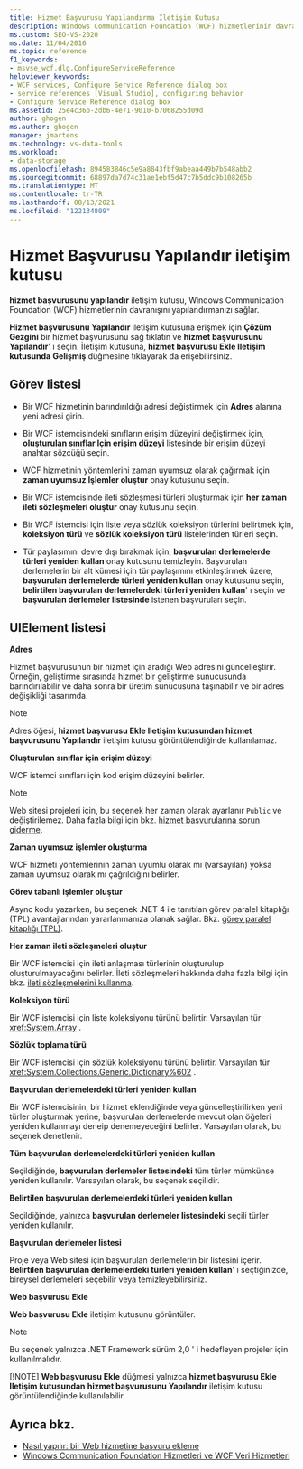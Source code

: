 ```yaml
---
title: Hizmet Başvurusu Yapılandırma İletişim Kutusu
description: Windows Communication Foundation (WCF) hizmetlerinin davranışını yapılandırmak için Visual Studio içindeki hizmet başvurusunu yapılandır iletişim kutusunu kullanın.
ms.custom: SEO-VS-2020
ms.date: 11/04/2016
ms.topic: reference
f1_keywords:
- msvse_wcf.dlg.ConfigureServiceReference
helpviewer_keywords:
- WCF services, Configure Service Reference dialog box
- service references [Visual Studio], configuring behavior
- Configure Service Reference dialog box
ms.assetid: 25e4c36b-2db6-4e71-9010-b7068255d09d
author: ghogen
ms.author: ghogen
manager: jmartens
ms.technology: vs-data-tools
ms.workload:
- data-storage
ms.openlocfilehash: 894583846c5e9a8843fbf9abeaa449b7b548abb2
ms.sourcegitcommit: 68897da7d74c31ae1ebf5d47c7b5ddc9b108265b
ms.translationtype: MT
ms.contentlocale: tr-TR
ms.lasthandoff: 08/13/2021
ms.locfileid: "122134809"
---
```

# <a name="configure-service-reference-dialog-box"></a>Hizmet Başvurusu Yapılandır iletişim kutusu

**hizmet başvurusunu yapılandır** iletişim kutusu, Windows Communication Foundation (WCF) hizmetlerinin davranışını yapılandırmanızı sağlar.

**Hizmet başvurusunu Yapılandır** iletişim kutusuna erişmek için **Çözüm Gezgini** bir hizmet başvurusunu sağ tıklatın ve **hizmet başvurusunu Yapılandır**' ı seçin. İletişim kutusuna, **hizmet başvurusu Ekle Iletişim kutusunda** **Gelişmiş** düğmesine tıklayarak da erişebilirsiniz.

## <a name="task-list"></a>Görev listesi

- Bir WCF hizmetinin barındırıldığı adresi değiştirmek için **Adres** alanına yeni adresi girin.

- Bir WCF istemcisindeki sınıfların erişim düzeyini değiştirmek için, **oluşturulan sınıflar Için erişim düzeyi** listesinde bir erişim düzeyi anahtar sözcüğü seçin.

- WCF hizmetinin yöntemlerini zaman uyumsuz olarak çağırmak için **zaman uyumsuz Işlemler oluştur** onay kutusunu seçin.

- Bir WCF istemcisinde ileti sözleşmesi türleri oluşturmak için **her zaman ileti sözleşmeleri oluştur** onay kutusunu seçin.

- Bir WCF istemcisi için liste veya sözlük koleksiyon türlerini belirtmek için, **koleksiyon türü** ve **sözlük koleksiyon türü** listelerinden türleri seçin.

- Tür paylaşımını devre dışı bırakmak için, **başvurulan derlemelerde türleri yeniden kullan** onay kutusunu temizleyin. Başvurulan derlemelerin bir alt kümesi için tür paylaşımını etkinleştirmek üzere, **başvurulan derlemelerde türleri yeniden kullan** onay kutusunu seçin, **belirtilen başvurulan derlemelerdeki türleri yeniden kullan**' ı seçin ve **başvurulan derlemeler listesinde** istenen başvuruları seçin.

## <a name="uielement-list"></a>UIElement listesi

**Adres**

Hizmet başvurusunun bir hizmet için aradığı Web adresini güncelleştirir. Örneğin, geliştirme sırasında hizmet bir geliştirme sunucusunda barındırılabilir ve daha sonra bir üretim sunucusuna taşınabilir ve bir adres değişikliği tasarımda.

> [!NOTE]
> Adres öğesi, **hizmet başvurusu Ekle Iletişim kutusundan** **hizmet başvurusunu Yapılandır** iletişim kutusu görüntülendiğinde kullanılamaz.

**Oluşturulan sınıflar için erişim düzeyi**

WCF istemci sınıfları için kod erişim düzeyini belirler.

> [!NOTE]
> Web sitesi projeleri için, bu seçenek her zaman olarak ayarlanır `Public` ve değiştirilemez. Daha fazla bilgi için bkz. [hizmet başvurularına sorun giderme](../data-tools/troubleshooting-service-references.md).

**Zaman uyumsuz işlemler oluşturma**

WCF hizmeti yöntemlerinin zaman uyumlu olarak mı (varsayılan) yoksa zaman uyumsuz olarak mı çağrıldığını belirler.

**Görev tabanlı işlemler oluştur**

Async kodu yazarken, bu seçenek .NET 4 ile tanıtılan görev paralel kitaplığı (TPL) avantajlarından yararlanmanıza olanak sağlar. Bkz. [görev paralel kitaplığı (TPL)](/dotnet/standard/parallel-programming/task-parallel-library-tpl).

**Her zaman ileti sözleşmeleri oluştur**

Bir WCF istemcisi için ileti anlaşması türlerinin oluşturulup oluşturulmayacağını belirler. İleti sözleşmeleri hakkında daha fazla bilgi için bkz. [ileti sözleşmelerini kullanma](/dotnet/framework/wcf/feature-details/using-message-contracts).

**Koleksiyon türü**

Bir WCF istemcisi için liste koleksiyonu türünü belirtir. Varsayılan tür <xref:System.Array> .

**Sözlük toplama türü**

Bir WCF istemcisi için sözlük koleksiyonu türünü belirtir. Varsayılan tür <xref:System.Collections.Generic.Dictionary%602> .

**Başvurulan derlemelerdeki türleri yeniden kullan**

Bir WCF istemcisinin, bir hizmet eklendiğinde veya güncelleştirilirken yeni türler oluşturmak yerine, başvurulan derlemelerde mevcut olan öğeleri yeniden kullanmayı deneip denemeyeceğini belirler. Varsayılan olarak, bu seçenek denetlenir.

**Tüm başvurulan derlemelerdeki türleri yeniden kullan**

Seçildiğinde, **başvurulan derlemeler listesindeki** tüm türler mümkünse yeniden kullanılır. Varsayılan olarak, bu seçenek seçilidir.

**Belirtilen başvurulan derlemelerdeki türleri yeniden kullan**

Seçildiğinde, yalnızca **başvurulan derlemeler listesindeki** seçili türler yeniden kullanılır.

**Başvurulan derlemeler listesi**

Proje veya Web sitesi için başvurulan derlemelerin bir listesini içerir. **Belirtilen başvurulan derlemelerdeki türleri yeniden kullan**' ı seçtiğinizde, bireysel derlemeleri seçebilir veya temizleyebilirsiniz.

**Web başvurusu Ekle**

**Web başvurusu Ekle** iletişim kutusunu görüntüler.

> [!NOTE]
> Bu seçenek yalnızca .NET Framework sürüm 2,0 ' i hedefleyen projeler için kullanılmalıdır.
>
> [!NOTE]
> **Web başvurusu Ekle** düğmesi yalnızca **hizmet başvurusu Ekle Iletişim kutusundan** **hizmet başvurusunu Yapılandır** iletişim kutusu görüntülendiğinde kullanılabilir.

## <a name="see-also"></a>Ayrıca bkz.

- [Nasıl yapılır: bir Web hizmetine başvuru ekleme](how-to-add-update-or-remove-a-wcf-data-service-reference.md)
- [Windows Communication Foundation Hizmetleri ve WCF Veri Hizmetleri](../data-tools/configure-service-reference-dialog-box.md)
